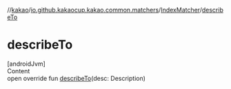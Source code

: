 //[kakao](../../../index.md)/[io.github.kakaocup.kakao.common.matchers](../index.md)/[IndexMatcher](index.md)/[describeTo](describe-to.md)



# describeTo  
[androidJvm]  
Content  
open override fun [describeTo](describe-to.md)(desc: Description)  



